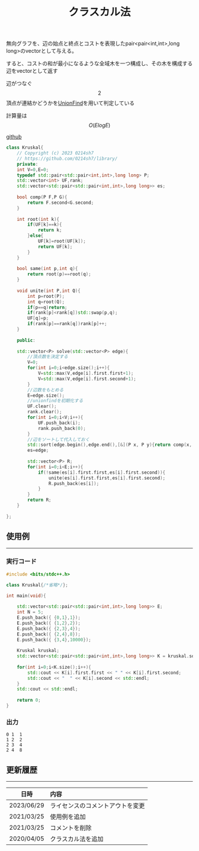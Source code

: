 ﻿---
title: "クラスカル法"
permalink: /posts/kruskal
writer: 0214sh7
layout: library
---

無向グラフを、辺の始点と終点とコストを表現したpair<pair<int,int>,long long>のvectorとして与える。

すると、コストの和が最小になるような全域木を一つ構成し、その木を構成する辺をvectorとして返す

辺がつなぐ$$2$$頂点が連結かどうかを[UnionFind](./unionfind)を用いて判定している

計算量は$$Ο(ElogE)$$

[github](https://github.com/0214sh7/procon-library/blob/master/algorithm/Kruskal.cpp)

```cpp
class Kruskal{
    // Copyright (c) 2023 0214sh7
    // https://github.com/0214sh7/library/
    private:
    int V=0,E=0;
    typedef std::pair<std::pair<int,int>,long long> P;
    std::vector<int> UF,rank;
    std::vector<std::pair<std::pair<int,int>,long long>> es;
    
    bool comp(P F,P G){
        return F.second<G.second;
    }
    
    int root(int k){
        if(UF[k]==k){
            return k;
        }else{
            UF[k]=root(UF[k]);
            return UF[k];
        }
    }
    
    bool same(int p,int q){
        return root(p)==root(q);
    }
    
    void unite(int P,int Q){
        int p=root(P);
        int q=root(Q);
        if(p==q)return;
        if(rank[p]<rank[q])std::swap(p,q);
        UF[q]=p;
        if(rank[p]==rank[q])rank[p]++;
    }
    
    public:
    
    std::vector<P> solve(std::vector<P> edge){
        //頂点数を決定する
        V=0;
        for(int i=0;i<edge.size();i++){
            V=std::max(V,edge[i].first.first+1);
            V=std::max(V,edge[i].first.second+1);
        }
        //辺数をもとめる　
        E=edge.size();
        //unionfindを初期化する
        UF.clear();
        rank.clear();
        for(int i=0;i<V;i++){
            UF.push_back(i);
            rank.push_back(0);
        }
        //辺をソートして代入しておく
        std::sort(edge.begin(),edge.end(),[&](P x, P y){return comp(x, y);});
        es=edge;
        
        std::vector<P> R;
        for(int i=0;i<E;i++){
            if(!same(es[i].first.first,es[i].first.second)){
                unite(es[i].first.first,es[i].first.second);
                R.push_back(es[i]);
            }
        }
        return R;
    }
    
};
```

## 使用例
***

### 実行コード
```cpp
#include <bits/stdc++.h>

class Kruskal{/*省略*/};

int main(void){
    
    std::vector<std::pair<std::pair<int,int>,long long>> E;
    int N = 5;
    E.push_back({ {0,1},1});
    E.push_back({ {1,2},2});
    E.push_back({ {2,3},4});
    E.push_back({ {2,4},8});
    E.push_back({ {3,4},10000});
    
    Kruskal kruskal;
    std::vector<std::pair<std::pair<int,int>,long long>> K = kruskal.solve(E);
    
    for(int i=0;i<K.size();i++){
        std::cout << K[i].first.first << " " << K[i].first.second;
        std::cout << "  " << K[i].second << std::endl;
    }
    std::cout << std::endl;
    
    return 0;
}
```

### 出力
```
0 1  1
1 2  2
2 3  4
2 4  8
```


## 更新履歴
***

| 日時 | 内容 |
| :---: | :--- |
| 2023/06/29 | ライセンスのコメントアウトを変更 |
| 2021/03/25 | 使用例を追加 |
| 2021/03/25 | コメントを削除 |
| 2020/04/05 | クラスカル法を追加 |